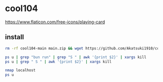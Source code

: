 # cool104

<https://www.flaticon.com/free-icons/playing-card>

## install

```sh
rm -rf cool104-main main.zip && wget https://github.com/Akatsuki1910/cool104/archive/refs/heads/main.zip && unzip main.zip && cd cool104-main && bun i && cd server && bun run init && cd ..
```

```sh
ps u | grep "bun run" | grep "S " | awk '{print $2}' | xargs kill
ps u | grep " S " | awk '{print $2}' | xargs kill
```

```sh
nmap localhost
ps u
```
